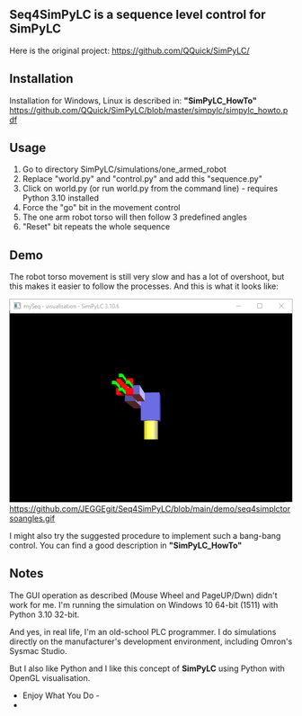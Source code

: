 Seq4SimPyLC is a sequence level control for SimPyLC
---------------------------------------------------

Here is the original project:
https://github.com/QQuick/SimPyLC/

Installation
------------

Installation for Windows, Linux is described in:
**"SimPyLC_HowTo"**
https://github.com/QQuick/SimPyLC/blob/master/simpylc/simpylc_howto.pdf

Usage
-----

1. Go to directory SimPyLC/simulations/one_armed_robot
2. Replace "world.py" and "control.py" and add this "sequence.py"
3. Click on world.py (or run world.py from the command line) - requires Python 3.10 installed
4. Force the "go" bit in the movement control
5. The one arm robot torso will then follow 3 predefined angles
6. "Reset" bit repeats the whole sequence

Demo
----

The robot torso movement is still very slow and has a lot of overshoot, but this makes it easier to follow the processes. 
And this is what it looks like:

![alt text](https://github.com/JEGGEgit/Seq4SimPyLC/blob/main/demo/seq4simplctorsoangles.gif?raw=true)
https://github.com/JEGGEgit/Seq4SimPyLC/blob/main/demo/seq4simplctorsoangles.gif

I might also try the suggested procedure to implement such a bang-bang control. 
You can find a good description in **"SimPyLC_HowTo"**

Notes
-----

The GUI operation as described (Mouse Wheel and PageUP/Dwn) didn't work for me. I'm running the simulation on Windows 10 64-bit (1511) with Python 3.10 32-bit.

And yes, in real life, I'm an old-school PLC programmer. I do simulations directly on the manufacturer's development environment, including Omron's Sysmac Studio.

But I also like Python and I like this concept of **SimPyLC** using Python with OpenGL visualisation.

- Enjoy What You Do -
- 













